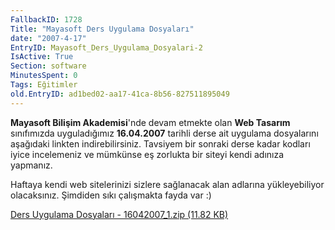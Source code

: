 ```yaml
---
FallbackID: 1728
Title: "Mayasoft Ders Uygulama Dosyaları"
date: "2007-4-17"
EntryID: Mayasoft_Ders_Uygulama_Dosyalari-2
IsActive: True
Section: software
MinutesSpent: 0
Tags: Eğitimler
old.EntryID: ad1bed02-aa17-41ca-8b56-827511895049
---
```

**Mayasoft Bilişim Akademisi**'nde devam etmekte olan **Web Tasarım**
sınıfımızda uyguladığımız **16.04.2007** tarihli derse ait uygulama
dosyalarını aşağıdaki linkten indirebilirsiniz. Tavsiyem bir sonraki
derse kadar kodları iyice incelemeniz ve mümkünse eş zorlukta bir siteyi
kendi adınıza yapmanız.

Haftaya kendi web sitelerinizi sizlere sağlanacak alan adlarına
yükleyebiliyor olacaksınız. Şimdiden sıkı çalışmakta fayda var :)

[Ders Uygulama Dosyaları - 16042007\_1.zip (11.82
KB)](media/Mayasoft_Ders_Uygulama_Dosyalari-2/16042007_1.zip)


